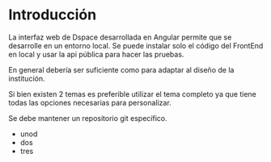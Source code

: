 # Introducción 

La interfaz web de  Dspace  desarrollada en Angular permite que se desarrolle en un entorno local.  Se puede instalar solo el código del FrontEnd en local y usar la api pública para hacer las pruebas. 

En general debería ser suficiente como para adaptar al diseño de la institución. 

Si bien existen 2 temas es preferible utilizar el tema completo ya que tiene todas las opciones necesarias para personalizar. 

Se debe mantener un repositorio git específico.

- unod
- dos
- tres 
